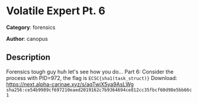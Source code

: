 # Volatile Expert Pt. 6


**Category**: forensics

**Author**: canopus

## Description

Forensics tough guy huh let's see how you do...
Part 6: Consider the process with PID=972, the flag is `ECSC{sha1(task_struct)}` 
Download: https://next.alpha-carinae.xyz/s/aqTwiX5ya9AsLWg `sha256:ce54b9989cf697210eaed2019162c7b9364694ce812cc35fbcf60d98e5bb66c1`

